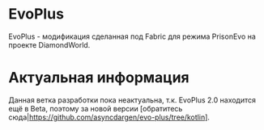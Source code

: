 # EvoPlus
EvoPlus - модификация сделанная под Fabric для режима PrisonEvo на проекте DiamondWorld.
# Актуальная информация
Данная ветка разработки пока неактуальна, т.к. EvoPlus 2.0 находится ещё в Beta, поэтому за новой версии [обратитесь сюда|https://github.com/asyncdargen/evo-plus/tree/kotlin].
